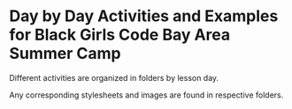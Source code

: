 # Day by Day Activities and Examples for Black Girls Code Bay Area Summer Camp

Different activities are organized in folders by lesson day.

Any corresponding stylesheets and images are found in respective folders.